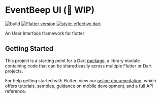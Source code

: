 # EventBeep UI (🚧 WIP)

![build](https://github.com/eventbeep/ebeep-ui/workflows/build/badge.svg)
[![Flutter version](https://img.shields.io/badge/flutter-v1.17.0-blue?logo=flutter)](https://flutter.dev/docs/development/tools/sdk/releases)
[![style: effective dart](https://img.shields.io/badge/style-effective_dart-40c4ff.svg)](https://github.com/tenhobi/effective_dart)

An User Interface framework for flutter

## Getting Started

This project is a starting point for a Dart
[package](https://flutter.io/developing-packages/),
a library module containing code that can be shared easily across
multiple Flutter or Dart projects.

For help getting started with Flutter, view our
[online documentation](https://flutter.io/docs), which offers tutorials,
samples, guidance on mobile development, and a full API reference.
